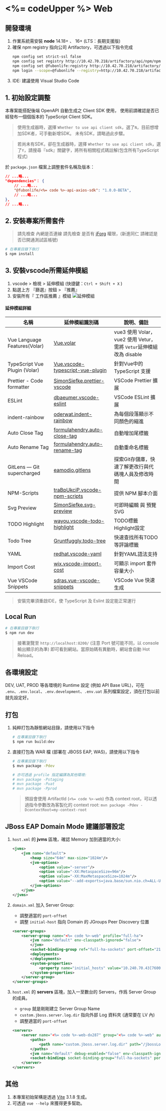 # <%= codeUpper %> Web

## 開發環境
1. 作業系統需安裝 **node** 14.18+ 、 16+ (LTS：長期支援版)
2. 確保 npm registry 指向公司 Artifactory，可透過以下指令完成
    ```bash
    npm config set strict-ssl false
    npm config set registry http://10.42.70.218/artifactory/api/npm/npm/
    npm config set @fubonlife:registry http://10.42.70.218/artifactory/api/npm/npm-local/
    npm login --scope=@fubonlife --registry=http://10.42.70.218/artifactory/api/npm/npm-local/
    ```
3. IDE: 建議使用 Visual Studio Code

##  1. 初始設定調整
本專案能搭配後端 OpenAPI 自動生成之 Client SDK 使用，
使用前請確認是否已經發布一個個版本的 TypeScript Client SDK。

> 使用生成器時，選擇 `Whether to use api client sdk`，選了`N`，目前想增加SDK者，可手動新增SDK。
> 未有SDK，請略過此步驟。

> 若尚未有SDK，卻在生成器時，選擇 `Whether to use api client sdk`，選了`Y`，請搜尋『sdk』關鍵字，將所有相關程式碼註解(包含所有TypeScript程式)

於 `package.json` 檔案上調整套件名稱及版本：
```json
// ...略...
"dependencies"： {
    // ...略...
    "@fubonlife/<%= code %>-api-axios-sdk": "1.0.0-BETA",
    // ...略...
},
// ...略...
```


## 2. 安裝專案所需套件
> 請先檢查 內網是否連線
> 請先檢查 是否有 [jForg](http://10.42.70.218/ui/packages) 權限，(新進同仁 請確認是否已開通測試區帳號)
```bash
# 在專案目錄下執行
$ npm install
```

## 3. 安裝vscode所需延伸模組
1. vscode > 檢視 > 延伸模組 (快捷鍵：`Ctrl + Shift + X` )
2. 點選上方 『篩選』按鈕 > 『推薦』
3. 安裝所有『 工作區推薦 』模組
![延伸模組](./md_image/md_image1.png)

  #### 延伸模組詳細
  名稱                          | 延伸模組識別碼                                                                                                           | 說明、備註
------------------------------|--------------------------------------------------------------------------------------------------------------------------|------------------------------------------------------
Vue Language Features(Volar)  | [Vue.volar](https://marketplace.visualstudio.com/items?itemName=Vue.volar)                                               | vue3 使用 Volar，vue2 使用 Vetur，需將 `Vetur`延伸模組 改為 disable
TypeScript Vue Plugin (Volar) | [Vue.vscode-typescript-vue-plugin](https://marketplace.visualstudio.com/items?itemName=Vue.vscode-typescript-vue-plugin) | 針對Vue中的 TypeScript 支援
Prettier - Code formatter     | [SimonSiefke.prettier-vscode](https://marketplace.visualstudio.com/items?itemName=SimonSiefke.prettier-vscode)           | VSCode Prettier 擴展
ESLint                        | [dbaeumer.vscode-eslint](https://marketplace.visualstudio.com/items?itemName=dbaeumer.vscode-eslint)                     | VSCode ESLint 擴展
indent-rainbow                | [oderwat.indent-rainbow](https://marketplace.visualstudio.com/items?itemName=oderwat.indent-rainbow)                     | 為每個段落顯示不同顏色的縮進
Auto Close Tag                | [formulahendry.auto-close-tag](https://marketplace.visualstudio.com/items?itemName=formulahendry.auto-close-tag)         | 自動增加尾標籤
Auto Rename Tag               | [formulahendry.auto-rename-tag](https://marketplace.visualstudio.com/items?itemName=formulahendry.auto-rename-tag)       | 自動重命名標籤
GitLens — Git supercharged    | [eamodio.gitlens](https://marketplace.visualstudio.com/items?itemName=eamodio.gitlens)                                   | 探索Git存儲庫，快速了解更改行與代碼塊人員及修改時間
NPM-Scripts                   | [traBpUkciP.vscode-npm-scripts](https://marketplace.visualstudio.com/items?itemName=traBpUkciP.vscode-npm-scripts)       | 提供 NPM 腳本介面
Svg Preview                   | [SimonSiefke.svg-preview](https://marketplace.visualstudio.com/items?itemName=SimonSiefke.svg-preview)                   | 可即時編輯 與 預覽 SVG
TODO Highlight                | [wayou.vscode-todo-highlight](https://marketplace.visualstudio.com/items?itemName=wayou.vscode-todo-highlight)           | TODO標籤 Highlight設定
Todo Tree                     | [Gruntfuggly.todo-tree](https://marketplace.visualstudio.com/items?itemName=Gruntfuggly.todo-tree)                       | 快速查找所有TODO等評論標籤
YAML                          | [redhat.vscode-yaml](https://marketplace.visualstudio.com/items?itemName=Gruntfuggly.todo-tree)                          | 針對YAML語法支持
Import Cost                   | [wix.vscode-import-cost](https://marketplace.visualstudio.com/items?itemName=wix.vscode-import-cost)                     | 可顯示 import 套件容量大小
Vue VSCode Snippets           | [sdras.vue-vscode-snippets](https://marketplace.visualstudio.com/items?itemName=sdras.vue-vscode-snippets)               | VSCode Vue 快速生成

  > 安裝完畢須重啟IDE，使 TypeScript 及 Eslint 設定能正常運行

## Local Run
```bash
# 在專案目錄下執行
$ npm run dev
```
> 接著瀏覽至 `http://localhost:8200/` (注意 Port 號可能不同，以 console 輸出顯示的為準) 即可看到網站。當原始碼有異動時，網站會自動 Hot Reload。

## 各環境設定
DEV, UAT, PROD 等各環境的 Runtime 設定 (例如 API Base URL)，可在 `.env`、`.env.local`、`.env.development`、`.env.uat` 系列檔案設定，須在打包以前就先設定好。

## 打包

1. 純粹打包為靜態網站目錄，請使用以下指令
    ```bash
    # 在專案目錄下執行
    $ npm run build:dev
    ```

2. 直接打包為 WAR 檔 (部署在 JBOSS EAP, WAS)，請使用以下指令
    ```bash
    # 在專案目錄下執行
    $ mvn package -Pdev

    # 亦可透過 profile 指定編譯為其他環境:
    # mvn package -Pstaging
    # mvn package -Puat
    # mvn package -Pprod
    ```

    > 預設會使用 ArtifactId (`<%= code %>-web`) 作為 context root，可以透過指令參數改為客製化的 context root: `mvn package -Pdev -DcontextRoot=my-context-root`
## JBoss EAP Domain Mode 建議部署設定

1. `host.xml` 的 **jvms** 區塊，確認 Memory 加到適當的大小:

    ```xml
    <jvms>
        <jvm name="default">
            <heap size="64m" max-size="1024m"/>
            <jvm-options>
                <option value="-server"/>
                <option value="-XX:MetaspaceSize=96m"/>
                <option value="-XX:MaxMetaspaceSize=1024m"/>
                <option value="--add-exports=java.base/sun.nio.ch=ALL-UNNAMED"/>
            </jvm-options>
        </jvm>
    </jvms>

    ```


2. `domain.xml` 加入 Server Group:
    * 調整適當的 `port-offset`
    * 調整 `initial-host` 指向 Domain 的 JGroups Peer Discovery 位置

    ```xml
    <server-groups>
        <server-group name="<%= code %>-web" profile="full-ha">
            <jvm name="default" env-classpath-ignored="false">
            </jvm>
            <socket-binding-group ref="full-ha-sockets" port-offset="21"/>
            <deployments>
            </deployments>
            <system-properties>
                <property name="initial_hosts" value="10.240.70.43[7600]"/>
            </system-properties>
        </server-group>
    </server-groups>
    ```


3. `host.xml`  的 **servers** 區塊，加入一至數台的 Servers，作爲 Server Group 的成員。
    * `group` 就是剛剛建立 Server Group Name
    * `custom.jboss.server.log.dir` 指向外部 Log 資料夾 (通常要在 LV 內)
    * 調整適當的 `port-offset`

    ```xml
    <servers>
        <server name="<%= code %>-web-dx287" group="<%= code %>-web" auto-start="true">
            <paths>
                <path name="custom.jboss.server.log.dir" path="/jbossLog/server/<%= code %>-web-dx287"/>
            </paths>
            <jvm name="default" debug-enabled="false" env-classpath-ignored="false"/>
            <socket-bindings socket-binding-group="full-ha-sockets" port-offset="21"/>
        </server>
    </servers>
    ```


## 其他

1. 本專案初始架構是透過 [Vite](https://vitejs.dev/) 3.1.8 生成。
2. 可透過 `vue --help` 來獲得更多幫助。